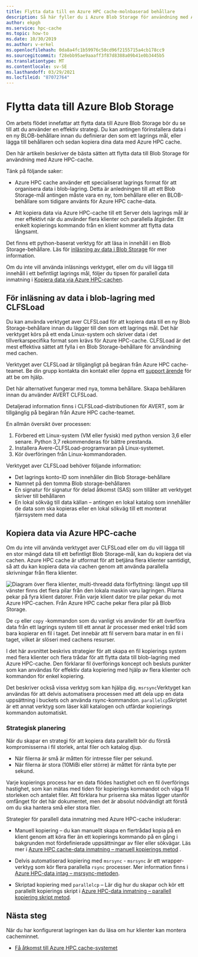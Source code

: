 ```yaml
---
title: Flytta data till en Azure HPC cache-molnbaserad behållare
description: Så här fyller du i Azure Blob Storage för användning med Azure HPC cache
author: ekpgh
ms.service: hpc-cache
ms.topic: how-to
ms.date: 10/30/2019
ms.author: v-erkel
ms.openlocfilehash: 0da8a4fc1b59976c50cd96f2155715a4cb178cc9
ms.sourcegitcommit: f28ebb95ae9aaaff3f87d8388a09b41e0b3445b5
ms.translationtype: MT
ms.contentlocale: sv-SE
ms.lasthandoff: 03/29/2021
ms.locfileid: "87072764"
---
```

# <a name="move-data-to-azure-blob-storage"></a>Flytta data till Azure Blob Storage

Om arbets flödet innefattar att flytta data till Azure Blob Storage bör du se till att du använder en effektiv strategi. Du kan antingen förinstallera data i en ny BLOB-behållare innan du definierar den som ett lagrings mål, eller lägga till behållaren och sedan kopiera dina data med Azure HPC cache.

Den här artikeln beskriver de bästa sätten att flytta data till Blob Storage för användning med Azure HPC-cache.

Tänk på följande saker:

* Azure HPC cache använder ett specialiserat lagrings format för att organisera data i blob-lagring. Detta är anledningen till att ett Blob Storage-mål antingen måste vara en ny, tom behållare eller en BLOB-behållare som tidigare använts för Azure HPC cache-data.

* Att kopiera data via Azure HPC-cache till ett Server dels lagrings mål är mer effektivt när du använder flera klienter och parallella åtgärder. Ett enkelt kopierings kommando från en klient kommer att flytta data långsamt.

Det finns ett python-baserat verktyg för att läsa in innehåll i en Blob Storage-behållare. Läs för [inläsning av data i Blob Storage](#pre-load-data-in-blob-storage-with-clfsload) för mer information.

Om du inte vill använda inläsnings verktyget, eller om du vill lägga till innehåll i ett befintligt lagrings mål, följer du tipsen för parallell data inmatning i [Kopiera data via Azure HPC-cachen](#copy-data-through-the-azure-hpc-cache).

## <a name="pre-load-data-in-blob-storage-with-clfsload"></a>För inläsning av data i blob-lagring med CLFSLoad

Du kan använda verktyget aver CLFSLoad för att kopiera data till en ny Blob Storage-behållare innan du lägger till den som ett lagrings mål. Det här verktyget körs på ett enda Linux-system och skriver data i det tillverkarspecifika format som krävs för Azure HPC-cache. CLFSLoad är det mest effektiva sättet att fylla i en Blob Storage-behållare för användning med cachen.

Verktyget aver CLFSLoad är tillgängligt på begäran från Azure HPC cache-teamet. Be din grupp kontakta din kontakt eller öppna ett [support ärende](hpc-cache-support-ticket.md) för att be om hjälp.

Det här alternativet fungerar med nya, tomma behållare. Skapa behållaren innan du använder AVERT CLFSLoad.

Detaljerad information finns i CLFSLoad-distributionen för AVERT, som är tillgänglig på begäran från Azure HPC cache-teamet.

En allmän översikt över processen:

1. Förbered ett Linux-system (VM eller fysisk) med python version 3,6 eller senare. Python 3,7 rekommenderas för bättre prestanda.
1. Installera Avere-CLFSLoad-programvaran på Linux-systemet.
1. Kör överföringen från Linux-kommandoraden.

Verktyget aver CLFSLoad behöver följande information:

* Det lagrings konto-ID som innehåller din Blob Storage-behållare
* Namnet på den tomma Blob storage-behållaren
* En signatur för signatur för delad åtkomst (SAS) som tillåter att verktyget skriver till behållaren
* En lokal sökväg till data källan – antingen en lokal katalog som innehåller de data som ska kopieras eller en lokal sökväg till ett monterat fjärrsystem med data

## <a name="copy-data-through-the-azure-hpc-cache"></a>Kopiera data via Azure HPC-cache

Om du inte vill använda verktyget aver CLFSLoad eller om du vill lägga till en stor mängd data till ett befintligt Blob Storage-mål, kan du kopiera det via cachen. Azure HPC cache är utformat för att betjäna flera klienter samtidigt, så att du kan kopiera data via cachen genom att använda parallella skrivningar från flera klienter.

![Diagram över flera klienter, multi-threadd data förflyttning: längst upp till vänster finns det flera pilar från den lokala maskin varu lagringen. Pilarna pekar på fyra klient datorer. Från varje klient dator tre pilar pekar du mot Azure HPC-cachen. Från Azure HPC cache pekar flera pilar på Blob Storage.](media/hpc-cache-parallel-ingest.png)

De ``cp`` eller ``copy`` -kommandon som du vanligt vis använder för att överföra data från ett lagrings system till ett annat är processer med enkel tråd som bara kopierar en fil i taget. Det innebär att fil servern bara matar in en fil i taget, vilket är slöseri med cachens resurser.

I det här avsnittet beskrivs strategier för att skapa en fil kopierings system med flera klienter och flera trådar för att flytta data till blob-lagring med Azure HPC-cache. Den förklarar fil överförings koncept och besluts punkter som kan användas för effektiv data kopiering med hjälp av flera klienter och kommandon för enkel kopiering.

Det beskriver också vissa verktyg som kan hjälpa dig. ``msrsync``Verktyget kan användas för att delvis automatisera processen med att dela upp en data uppsättning i buckets och använda rsync-kommandon. ``parallelcp``Skriptet är ett annat verktyg som läser käll katalogen och utfärdar kopierings kommandon automatiskt.

### <a name="strategic-planning"></a>Strategisk planering

När du skapar en strategi för att kopiera data parallellt bör du förstå kompromisserna i fil storlek, antal filer och katalog djup.

* När filerna är små är måtten för intresse filer per sekund.
* När filerna är stora (10MiBi eller större) är måttet för ränta byte per sekund.

Varje kopierings process har en data flödes hastighet och en fil överförings hastighet, som kan mätas med tiden för kopierings kommandot och väga fil storleken och antalet filer. Att förklara hur priserna ska mätas ligger utanför omfånget för det här dokumentet, men det är absolut nödvändigt att förstå om du ska hantera små eller stora filer.

Strategier för parallell data inmatning med Azure HPC-cache inkluderar:

* Manuell kopiering – du kan manuellt skapa en flertrådad kopia på en klient genom att köra fler än ett kopierings kommando på en gång i bakgrunden mot fördefinierade uppsättningar av filer eller sökvägar. Läs mer i [Azure HPC cache-data inmatning – manuell kopierings metod](hpc-cache-ingest-manual.md) .

* Delvis automatiserad kopiering med ``msrsync``  -  ``msrsync`` är ett wrapper-verktyg som kör flera parallella ``rsync`` processer. Mer information finns i [Azure HPC-data intag – msrsync-metoden](hpc-cache-ingest-msrsync.md).

* Skriptad kopiering med ``parallelcp`` – Lär dig hur du skapar och kör ett parallellt kopierings skript i [Azure HPC-data inmatning – parallell kopiering skript metod](hpc-cache-ingest-parallelcp.md).

## <a name="next-steps"></a>Nästa steg

När du har konfigurerat lagringen kan du läsa om hur klienter kan montera cacheminnet.

* [Få åtkomst till Azure HPC cache-systemet](hpc-cache-mount.md)
